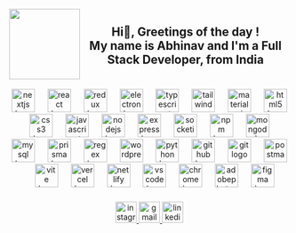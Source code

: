 <br clear="both">

<img align="left" height="127" src="https://media.licdn.com/dms/image/v2/D5603AQGYcChxqgpxtA/profile-displayphoto-shrink_200_200/B56ZWzypFiHEAc-/0/1742478152484?e=1748476800&v=beta&t=jI_OUVd1zYsHQMHZeyPomy-NaRpzNxCATQhwBXcNzPc"  />

###

<h2 align="center">Hi👋, Greetings of the day ! <br>My name is Abhinav and I'm a Full Stack Developer, from India</h2>

###

<br clear="both">

<div align="center">
  <img src="https://skillicons.dev/icons?i=nextjs" height="42" alt="nextjs logo"  />
  <img width="15" />
  <img src="https://skillicons.dev/icons?i=react" height="42" alt="react logo"  />
  <img width="15" />
  <img src="https://skillicons.dev/icons?i=redux" height="42" alt="redux logo"  />
  <img width="15" />
  <img src="https://skillicons.dev/icons?i=electron" height="42" alt="electron logo"  />
  <img width="15" />
  <img src="https://skillicons.dev/icons?i=ts" height="42" alt="typescript logo"  />
  <img width="15" />
  <img src="https://skillicons.dev/icons?i=tailwind" height="42" alt="tailwindcss logo"  />
  <img width="15" />
  <img src="https://skillicons.dev/icons?i=materialui" height="42" alt="materialui logo"  />
  <img width="15" />
  <img src="https://skillicons.dev/icons?i=html" height="42" alt="html5 logo"  />
  <img width="15" />
  <img src="https://skillicons.dev/icons?i=css" height="42" alt="css3 logo"  />
  <img width="15" />
  <img src="https://skillicons.dev/icons?i=js" height="42" alt="javascript logo"  />
  <img width="15" />
  <img src="https://skillicons.dev/icons?i=nodejs" height="42" alt="nodejs logo"  />
  <img width="15" />
  <img src="https://skillicons.dev/icons?i=express" height="42" alt="express logo"  />
  <img width="15" />
  <img src="https://cdn.simpleicons.org/socketdotio/010101" height="42" alt="socketio logo"  />
  <img width="15" />
  <img src="https://cdn.jsdelivr.net/gh/devicons/devicon/icons/npm/npm-original-wordmark.svg" height="42" alt="npm logo"  />
  <img width="15" />
  <img src="https://skillicons.dev/icons?i=mongodb" height="42" alt="mongodb logo"  />
  <img width="15" />
  <img src="https://skillicons.dev/icons?i=mysql" height="42" alt="mysql logo"  />
  <img width="15" />
  <img src="https://skillicons.dev/icons?i=prisma" height="42" alt="prisma logo"  />
  <img width="15" />
  <img src="https://skillicons.dev/icons?i=regex" height="42" alt="regex logo"  />
  <img width="15" />
  <img src="https://skillicons.dev/icons?i=wordpress" height="42" alt="wordpress logo"  />
  <img width="15" />
  <img src="https://skillicons.dev/icons?i=py" height="42" alt="python logo"  />
  <img width="15" />
  <img src="https://skillicons.dev/icons?i=github" height="42" alt="github logo"  />
  <img width="15" />
  <img src="https://skillicons.dev/icons?i=git" height="42" alt="git logo"  />
  <img width="15" />
  <img src="https://skillicons.dev/icons?i=postman" height="42" alt="postman logo"  />
  <img width="15" />
  <img src="https://skillicons.dev/icons?i=vite" height="42" alt="vite logo"  />
  <img width="15" />
  <img src="https://skillicons.dev/icons?i=vercel" height="42" alt="vercel logo"  />
  <img width="15" />
  <img src="https://skillicons.dev/icons?i=netlify" height="42" alt="netlify logo"  />
  <img width="15" />
  <img src="https://skillicons.dev/icons?i=vscode" height="42" alt="vscode logo"  />
  <img width="15" />
  <img src="https://cdn.jsdelivr.net/gh/devicons/devicon/icons/chrome/chrome-original.svg" height="42" alt="chrome logo"  />
  <img width="15" />
  <img src="https://skillicons.dev/icons?i=ps" height="42" alt="adobephotoshop logo"  />
  <img width="15" />
  <img src="https://skillicons.dev/icons?i=figma" height="42" alt="figma logo"  />
</div>

###

<div align="center">
  <a href="https://www.instagram.com/abhi_n_a_v_29/" target="_blank">
    <img src="https://img.shields.io/static/v1?message=Instagram&logo=instagram&label=&color=E4405F&logoColor=white&labelColor=&style=flat" height="38" alt="instagram logo"  />
  </a>
  <a href="https://mail.google.com/mail/u/0/#inbox" target="_blank">
    <img src="https://img.shields.io/static/v1?message=Gmail&logo=gmail&label=&color=D14836&logoColor=white&labelColor=&style=flat" height="38" alt="gmail logo"  />
  </a>
  <a href="https://www.linkedin.com/in/abhinavchoubey2002/" target="_blank">
    <img src="https://img.shields.io/static/v1?message=LinkedIn&logo=linkedin&label=&color=0077B5&logoColor=white&labelColor=&style=flat" height="38" alt="linkedin logo"  />
  </a>
</div>

###